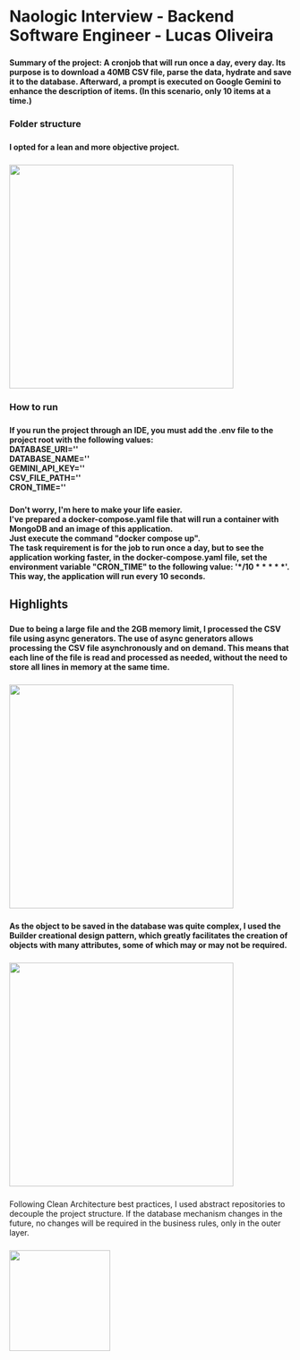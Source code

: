 <h1 align="left">Naologic Interview - Backend Software Engineer - Lucas Oliveira</h1>

###

<h4 align="left">Summary of the project: A cronjob that will run once a day, every day. Its purpose is to download a 40MB CSV file, parse the data, hydrate and save it to the database. Afterward, a prompt is executed on Google Gemini to enhance the description of items. (In this scenario, only 10 items at a time.)</h4>

###

<h3 align="left">Folder structure</h3>

###

<h4 align="left">I opted for a lean and more objective project.</h4>

###

<div align="left">
  <img height="400" src="https://storage.googleapis.com/bucket-lucas-oliveira-se-portfolio/folder_structure.png"  />
</div>

###

<h3 align="left">How to run</h3>

###

<h4 align="left">If you run the project through an IDE, you must add the .env file to the project root with the following values:<br>DATABASE_URI=''<br>DATABASE_NAME=''<br>GEMINI_API_KEY=''<br>CSV_FILE_PATH=''<br>CRON_TIME=''</h4>

###

<h4 align="left">Don't worry, I'm here to make your life easier.<br>I've prepared a docker-compose.yaml file that will run a container with MongoDB and an image of this application.<br>Just execute the command "docker compose up".<br>The task requirement is for the job to run once a day, but to see the application working faster, in the docker-compose.yaml file, set the environment variable "CRON_TIME" to the following value: '*/10 * * * * *'. This way, the application will run every 10 seconds.</h4>

###

<h2 align="left">Highlights</h2>

###

<h4 align="left">Due to being a large file and the 2GB memory limit, I processed the CSV file using async generators. The use of async generators allows processing the CSV file asynchronously and on demand. This means that each line of the file is read and processed as needed, without the need to store all lines in memory at the same time.</h4>

###

<div align="left">
  <img height="400" src="https://storage.googleapis.com/bucket-lucas-oliveira-se-portfolio/async_generators.png"  />
</div>

###

<h4 align="left">As the object to be saved in the database was quite complex, I used the Builder creational design pattern, which greatly facilitates the creation of objects with many attributes, some of which may or may not be required.</h4>

###

<div align="left">
  <img height="400" src="https://storage.googleapis.com/bucket-lucas-oliveira-se-portfolio/product_builder.png"  />
</div>

###

<p align="left">Following Clean Architecture best practices, I used abstract repositories to decouple the project structure. If the database mechanism changes in the future, no changes will be required in the business rules, only in the outer layer.</p>

###

<div align="left">
  <img height="180" src="https://storage.googleapis.com/bucket-lucas-oliveira-se-portfolio/abstract_repository.png"  />
</div>

###
